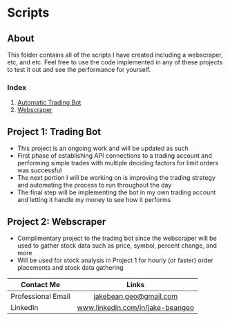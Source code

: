 # Scripts
## About
This folder contains all of the scripts I have created including a webscraper, etc, and etc. Feel free to use the code implemented in any of these projects to test it out and see the performance for yourself.

### Index
1. [Automatic Trading Bot](https://github.com/jbean1597/PersonalPortfolio/blob/main/Scripts/TradingBot/TradingBot.ipynb)
2. [Webscraper](https://github.com/jbean1597/PersonalPortfolio/tree/main/Scripts/Webscraper)

## Project 1: Trading Bot
* This project is an ongoing work and will be updated as such
* First phase of establishing API connections to a trading account and performing simple trades with multiple deciding factors for limit orders was successful
* The next portion I will be working on is improving the trading strategy and automating the process to run throughout the day
* The final step will be implementing the bot in my own trading account and letting it handle my money to see how it performs

## Project 2: Webscraper
* Complimentary project to the trading bot since the webscraper will be used to gather stock data such as price, symbol, percent change, and more
* Will be used for stock analysis in Project 1 for hourly (or faster) order placements and stock data gathering



|Contact Me       | Links         |
| ------------- |:-------------:|
| Professional Email      | jakebean.geo@gmail.com |
| LinkedIn      | www.linkedin.com/in/jake-beangeo      |
